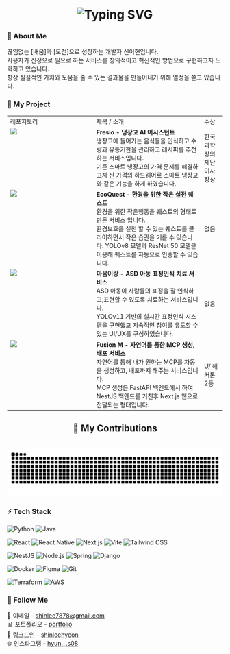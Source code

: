 <h1 align="center">
    <img src="https://readme-typing-svg.herokuapp.com/?font=Fira+Code&pause=1000&size=35&center=true&vCenter=true&duration=4000&width=435&height=70&color=009900&lines=Hi!+👋;I'm+LeeHyeon" alt="Typing SVG" />
</h1>

<h3>💬 About Me</h3>
끊임없는 [배움]과 [도전]으로 성장하는 개발자 신이현입니다.<br>
사용자가 진정으로 필요로 하는 서비스를 창의적이고 혁신적인 방법으로 구현하고자 노력하고 있습니다.<br>
항상 실질적인 가치와 도움을 줄 수 있는 결과물을 만들어내기 위해 열정을 쏟고 있습니다.

<h3>🌱 My Project</h3>

<table>
  <tr>
    <td>
      레포지토리
    </td>
    <td>
      제목 / 소개
    </td>
    <td>
      수상
    </td>
  </tr>
  <tr>
    <td width="40%" valign="top">
      <a href="https://github.com/our-enemy-is-samsung/fresio">
        <img src="https://github-readme-stats.vercel.app/api/pin/?username=our-enemy-is-samsung&repo=fresio" />
      </a>
    </td>
    <td width="50%" valign="top">
      <strong>Fresio - 냉장고 AI 어시스턴트</strong><br>
      냉장고에 들어가는 음식들을 인식하고 수량과 유통기한을 관리하고 레시피를 추천하는 서비스입니다.<br>
      기존 스마트 냉장고의 가격 문제를 해결하고자 싼 가격의 하드웨어로 스마트 냉장고와 같은 기능을 하게 하였습니다.
    </td>
    <td>
      한국과학창의재단 이사장상
    </td>
  </tr>
  <tr>
    <td width="40%" valign="top">
      <a href="https://github.com/ecoquest-h5/eq-app">
        <img src="https://github-readme-stats.vercel.app/api/pin/?username=ecoquest-h5&repo=eq-app" />
      </a>
    </td>
    <td width="50%" valign="top">
      <strong>EcoQuest - 환경을 위한 작은 실전 퀘스트</strong><br>
      환경을 위한 작은행동을 퀘스트의 형태로 만든 서비스 입니다.<br>
      환경보호를 실천 할 수 있는 퀘스트를 클리어하면서 작은 습관을 기를 수 있습니다.
      YOLOv8 모델과 ResNet 50 모델을 이용해 퀘스트를 자동으로 인증할 수 있습니다.
    </td>
    <td>
      없음
    </td>
  </tr>
  <tr>
    <td width="40%" valign="top">
      <a href="https://github.com/maum-irang/irang-app">
        <img src="https://github-readme-stats.vercel.app/api/pin/?username=maum-irang&repo=irang-app" />
      </a>
    </td>
    <td width="50%" valign="top">
      <strong>마음이랑 - ASD 아동 표정인식 치료 서비스</strong><br>
      ASD 아동이 사람들의 표정을 잘 인식하고,표현할 수 있도록 치료하는 서비스입니다.<br>
      YOLOv11 기반의 실시간 표정인식 시스템을 구현했고 지속적인 참여를 유도할 수 있는 UI/UX를 구성하였습니다.
    </td>
    <td>
      없음
    </td>
  </tr>
  <tr>
    <td width="40%" valign="top">
      <a href="https://github.com/uslash25/web">
        <img src="https://github-readme-stats.vercel.app/api/pin/?username=uslash25&repo=web" />
      </a>
    </td>
    <td width="50%" valign="top">
      <strong>Fusion M - 자연어를 통한 MCP 생성, 배포 서비스</strong><br>
      자연어를 통해 내가 원하는 MCP를 자동을 생성하고, 배포까지 해주는 서비스입니다.<br>
      MCP 생성은 FastAPI 백엔드에서 하여 NestJS 백엔드를 거친후 Next.js 웹으로 전달되는 형태입니다.
    </td>
    <td>
      U/ 해커톤 2등
    </td>
  </tr>
</table>

<div align="center">
  <h2>🌱 My Contributions</h2>
  <br>
  <img alt="snake eating my contributions" src="https://raw.githubusercontent.com/shinleehyeon/shinleehyeon/output/github-snake-dark.svg" />
</div>

<h3>⚡️ Tech Stack</h3>

<!-- Programming Languages -->
![Python](https://img.shields.io/badge/Python-3776AB?style=flat&logo=python&logoColor=white)
![Java](https://img.shields.io/badge/Java-007396?style=flat&logo=java&logoColor=white)

<!-- Frontend -->
![React](https://img.shields.io/badge/React-61DAFB?style=flat&logo=react&logoColor=black)
![React Native](https://img.shields.io/badge/React_Native-61DAFB?style=flat&logo=react&logoColor=black)
![Next.js](https://img.shields.io/badge/Next.js-000000?style=flat&logo=next.js&logoColor=white)
![Vite](https://img.shields.io/badge/Vite-646CFF?style=flat&logo=vite&logoColor=white)
![Tailwind CSS](https://img.shields.io/badge/Tailwind_CSS-38B2AC?style=flat&logo=tailwind-css&logoColor=white)

<!-- Backend -->
![NestJS](https://img.shields.io/badge/NestJS-E0234E?style=flat&logo=nestjs&logoColor=white)
![Node.js](https://img.shields.io/badge/Node.js-339933?style=flat&logo=node.js&logoColor=white)
![Spring](https://img.shields.io/badge/Spring-6DB33F?style=flat&logo=spring&logoColor=white)
![Django](https://img.shields.io/badge/Django-092E20?style=flat&logo=django&logoColor=white)

<!-- Tools & DevOps -->
![Docker](https://img.shields.io/badge/Docker-2496ED?style=flat&logo=docker&logoColor=white)
![Figma](https://img.shields.io/badge/Figma-F24E1E?style=flat&logo=figma&logoColor=white)
![Git](https://img.shields.io/badge/Git-F05032?style=flat&logo=git&logoColor=white)

<!-- Infrastructure -->
![Terraform](https://img.shields.io/badge/Terraform-623CE4?style=flat&logo=terraform&logoColor=white)
![AWS](https://img.shields.io/badge/AWS-232F3E?style=flat&logo=amazon-aws&logoColor=white)

<h3>📡 Follow Me</h3>
📧 이메일 - <a href="shinlee7878@gmail.com">shinlee7878@gmail.com</a><br>
📊 포트폴리오 - <a href="https://www.2hyundev.com/">portfolio</a><br>
💼 링크드인 - <a href="https://www.linkedin.com/in/leehyeon-shin-787065350/">shinleehyeon</a><br>
🌐 인스타그램 - <a href="https://www.instagram.com/hyun._.s08/">hyun._.s08</a>
